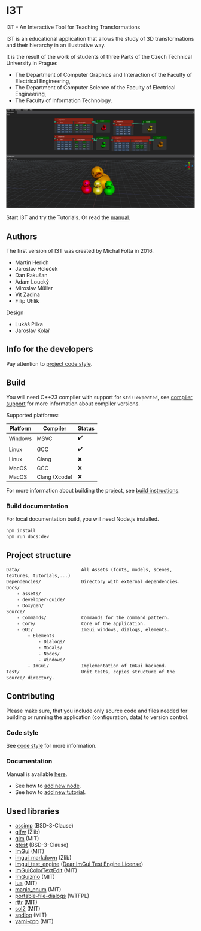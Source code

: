 # I3T
I3T - An Interactive Tool for Teaching Transformations

I3T is an educational application that allows the study of 3D transformations 
and their hierarchy in an illustrative way. 

It is the result of the work of students of three Parts of the Czech Technical University in Prague:
- The Department of Computer Graphics and Interaction of the Faculty of Electrical Engineering,
- The Department of Computer Science of the Faculty of Electrical Engineering,
- The Faculty of Information Technology.

![I3T](Data/Tutorials/ALT_TUT/I3Tpreview.png)

Start I3T and try the Tutorials. Or read the [manual](Docs/manual.md).

## Authors
The first version of I3T was created by Michal Folta in 2016. 

- Martin Herich
- Jaroslav Holeček
- Dan Rakušan
- Adam Loucký
- Miroslav Müller
- Vít Zadina
- Filip Uhlík

Design
- Lukáš Pilka
- Jaroslav Kolář

## Info for the developers

Pay attention to [project code style](Docs/developer-guide/code-style.md).

## Build
You will need C++23 compiler with support for `std::expected`, 
see [compiler support](https://en.cppreference.com/w/cpp/compiler_support) for more information
about compiler versions.

Supported platforms:

| Platform | Compiler      | Status |
|----------|---------------|--------|
| Windows  | MSVC          | ✔️     |
| Linux    | GCC           | ✔️     |
| Linux    | Clang         | ❌️     |
| MacOS    | GCC           | ❌️     |
| MacOS    | Clang (Xcode) | ❌️     |

For more information about building the project, see [build instructions](Docs/developer-guide/build.md).

### Build documentation
For local documentation build, you will need Node.js installed.
```shell
npm install
npm run docs:dev
```

## Project structure
```
Data/                       All Assets (fonts, models, scenes, textures, tutorials,...)
Dependencies/               Directory with external dependencies.
Docs/
    - assets/
    - developer-guide/
    - Doxygen/
Source/
    - Commands/             Commands for the command pattern.
    - Core/                 Core of the application.
    - GUI/                  ImGui windows, dialogs, elements.
        - Elements
            - Dialogs/      
            - Modals/
            - Nodes/       
            - Windows/      
        - ImGui/            Implementation of ImGui backend.
Test/                       Unit tests, copies structure of the Source/ directory.
```

## Contributing
Please make sure, that you include only source code and files needed for building 
or running the application (configuration, data) to version control.

### Code style
See [code style](Docs/developer-guide/code-style.md) for more information.

### Documentation
Manual is available [here](Docs/manual.md).

- See how to [add new node](Docs/developer-guide/how-to-add-new-node.md).
- See how to [add new tutorial](Docs/tutorials.md).

## Used libraries
- [assimp](https://github.com/assimp/assimp) (BSD-3-Clause)
- [glfw](https://www.glfw.org/) (Zlib)
- [glm](https://github.com/g-truc/glm) (MIT)
- [gtest](https://github.com/google/googletest) (BSD-3-Clause)
- [ImGui](https://github.com/ocornut/imgui) (MIT)
- [imgui_markdown](https://github.com/juliettef/imgui_markdown) (Zlib)
- [imgui_test_engine](https://github.com/ocornut/imgui_test_engine) ([Dear ImGui Test Engine License](https://github.com/ocornut/imgui_test_engine/blob/main/imgui_test_engine/LICENSE.txt))
- [ImGuiColorTextEdit](https://github.com/BalazsJako/ImGuiColorTextEdit) (MIT)
- [ImGuizmo](https://github.com/CedricGuillemet/ImGuizmo) (MIT)
- [lua](https://github.com/lua/lua) (MIT)
- [magic_enum](https://github.com/Neargye/magic_enum) (MIT)
- [portable-file-dialogs](https://github.com/samhocevar/portable-file-dialogs) (WTFPL)
- [rttr](https://www.rttr.org/) (MIT)
- [sol2](https://github.com/ThePhD/sol2) (MIT)
- [spdlog](https://github.com/gabime/spdlog) (MIT)
- [yaml-cpp](https://github.com/jbeder/yaml-cpp) (MIT)
